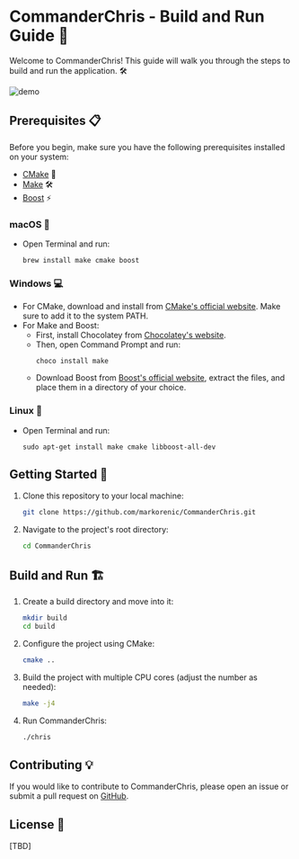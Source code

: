 # CommanderChris - Build and Run Guide 🚀

Welcome to CommanderChris! This guide will walk you through the steps to build and run the application. 🛠️

![demo](https://github.com/CommanderChrisOrg/CommanderChris/assets/43506607/8f1b4fcc-35f0-4da3-9767-f036f27d16e8)




## Prerequisites 📋

Before you begin, make sure you have the following prerequisites installed on your system:

- [CMake](https://cmake.org/) 🔧
- [Make](https://www.gnu.org/software/make/) 🛠️
- [Boost](https://www.boost.org/) ⚡

### macOS 🍏
- Open Terminal and run:
  ```
  brew install make cmake boost
  ```

### Windows 💻
- For CMake, download and install from [CMake's official website](https://cmake.org/download/). Make sure to add it to the system PATH.
- For Make and Boost:
  - First, install Chocolatey from [Chocolatey's website](https://chocolatey.org/).
  - Then, open Command Prompt and run:
    ```
    choco install make
    ```
  - Download Boost from [Boost's official website](https://www.boost.org/users/download/), extract the files, and place them in a directory of your choice.

### Linux 🐧
- Open Terminal and run:
  ```
  sudo apt-get install make cmake libboost-all-dev
  ```
  

## Getting Started 🌟

1. Clone this repository to your local machine:

   ```bash
   git clone https://github.com/markorenic/CommanderChris.git
   ```

2. Navigate to the project's root directory:

   ```bash
   cd CommanderChris
   ```

## Build and Run 🏗️

1. Create a build directory and move into it:

   ```bash
   mkdir build
   cd build
   ```

2. Configure the project using CMake:

   ```bash
   cmake ..
   ```

3. Build the project with multiple CPU cores (adjust the number as needed):

   ```bash
   make -j4
   ```

4. Run CommanderChris:

   ```bash
   ./chris
   ```

## Contributing 💡

If you would like to contribute to CommanderChris, please open an issue or submit a pull request on [GitHub](https://github.com/markorenic/CommanderChris).

## License 📄

[TBD]
